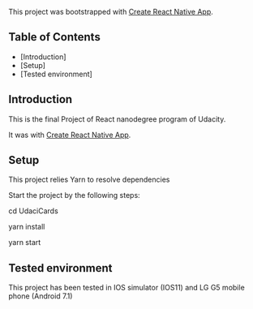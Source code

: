 This project was bootstrapped with [Create React Native App](https://github.com/react-community/create-react-native-app).


## Table of Contents

* [Introduction]
* [Setup]
* [Tested environment]


## Introduction

This is the final Project of React nanodegree program of Udacity.

It was with [Create React Native App](https://github.com/react-community/create-react-native-app).

## Setup

This project relies Yarn to resolve dependencies

Start the project by the following steps:

cd UdaciCards

yarn install

yarn start

## Tested environment

This project has been tested in IOS simulator (IOS11) and LG G5 mobile phone (Android 7.1)
